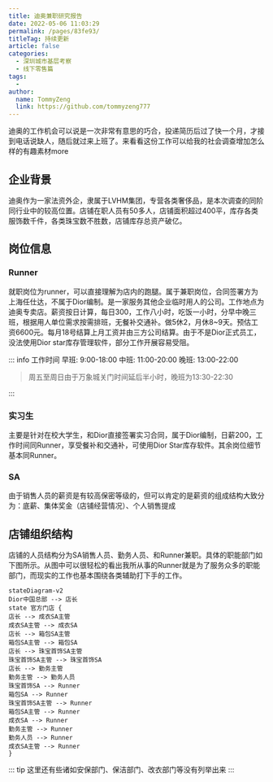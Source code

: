 ```yaml
---
title: 迪奥兼职研究报告
date: 2022-05-06 11:03:29
permalink: /pages/83fe93/
titleTag: 持续更新
article: false
categories:
  - 深圳城市基层考察
  - 线下零售篇
tags:
  - 
author: 
  name: TommyZeng
  link: https://github.com/tommyzeng777
---
```


迪奥的工作机会可以说是一次非常有意思的巧合，投递简历后过了快一个月，才接到电话说缺人，随后就过来上班了。来看看这份工作可以给我的社会调查增加怎么样的有趣素材more

## 企业背景
迪奥作为一家法资外企，隶属于LVHM集团，专营各类奢侈品，是本次调查的同阶同行业中的较高位置。店铺在职人员有50多人，店铺面积超过400平，库存各类服饰数千件，各类珠宝数不胜数，店铺库存总资产破亿。


## 岗位信息
### Runner
就职岗位为runner，可以直接理解为店内的跑腿。属于兼职岗位，合同签署方为上海任仕达，不属于Dior编制。是一家服务其他企业临时用人的公司。工作地点为迪奥专卖店。薪资按日计算，每日300，工作八小时，吃饭一小时，分早中晚三班，根据用人单位需求按需排班，无餐补交通补。做5休2，月休8~9天。预估工资6600元。每月18号结算上月工资并由三方公司结算。由于不是Dior正式员工，没法使用Dior star库存管理软件，部分工作开展容易受阻。

::: info 工作时间
早班: 9:00-18:00
中班: 11:00-20:00
晚班: 13:00-22:00
> 周五至周日由于万象城关门时间延后半小时，晚班为13:30-22:30


:::

### 实习生
主要是针对在校大学生，和Dior直接签署实习合同，属于Dior编制，日薪200，工作时间同Runner，享受餐补和交通补，可使用Dior Star库存软件。其余岗位细节基本同Runner。

### SA
由于销售人员的薪资是有较高保密等级的，但可以肯定的是薪资的组成结构大致分为：底薪、集体奖金（店铺经营情况）、个人销售提成
## 店铺组织结构
店铺的人员结构分为SA销售人员、勤务人员、和Runner兼职。具体的职能部门如下图所示。从图中可以很轻松的看出我所从事的Runner就是为了服务众多的职能部门，而现实的工作也基本围绕各类辅助打下手的工作。
```mermaid
stateDiagram-v2
Dior中国总部 --> 店长
state 官方门店 {
店长 --> 成衣SA主管
成衣SA主管 --> 成衣SA
店长 --> 箱包SA主管
箱包SA主管 --> 箱包SA
店长 --> 珠宝首饰SA主管
珠宝首饰SA主管 --> 珠宝首饰SA
店长 --> 勤务主管 
勤务主管 --> 勤务人员
珠宝首饰SA --> Runner
箱包SA --> Runner
珠宝首饰SA主管 --> Runner
箱包SA主管 --> Runner
成衣SA --> Runner
勤务主管 --> Runner
勤务人员 --> Runner
成衣SA主管 --> Runner
}
```

::: tip
这里还有些诸如安保部门、保洁部门、改衣部门等没有列举出来
:::










